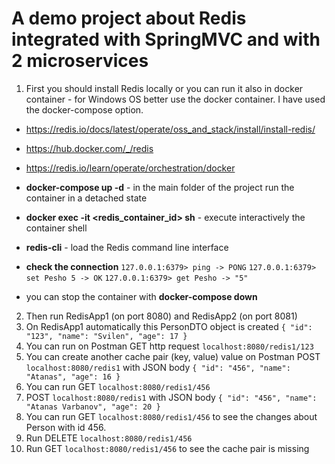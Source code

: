 # A demo project about Redis integrated with SpringMVC and with 2 microservices 

1. First you should install Redis locally or you can run it also in docker container - for Windows OS better use the docker container. I have used the docker-compose option.
- https://redis.io/docs/latest/operate/oss_and_stack/install/install-redis/
- https://hub.docker.com/_/redis
- https://redis.io/learn/operate/orchestration/docker

- **docker-compose up -d**  - in the main folder of the project run the container in a detached state
- **docker exec -it <redis_container_id> sh** - execute interactively the container shell
- **redis-cli** - load the Redis command line interface
- **check the connection**
`127.0.0.1:6379> ping -> PONG`
`127.0.0.1:6379> set Pesho 5 -> OK`
`127.0.0.1:6379> get Pesho -> "5"`
- you can stop the container with **docker-compose down**

2. Then run RedisApp1 (on port 8080) and RedisApp2 (on port 8081)
3. On RedisApp1 automatically this PersonDTO object is created 
`{
   "id": "123",
   "name": "Svilen",
   "age": 17
}`
4. You can run on Postman GET http request `localhost:8080/redis1/123`
5. You can create another cache pair (key, value) value on Postman POST `localhost:8080/redis1` with JSON body
`{
   "id": "456",
   "name": "Atanas",
   "age": 16
}`
6. You can run GET `localhost:8080/redis1/456`
7. POST `localhost:8080/redis1` with JSON body
`{
"id": "456",
"name": "Atanas Varbanov",
"age": 20
}`
8. You can run GET `localhost:8080/redis1/456` to see the changes about Person with id 456.
9. Run DELETE `localhost:8080/redis1/456`
10. Run GET `localhost:8080/redis1/456` to see the cache pair is missing